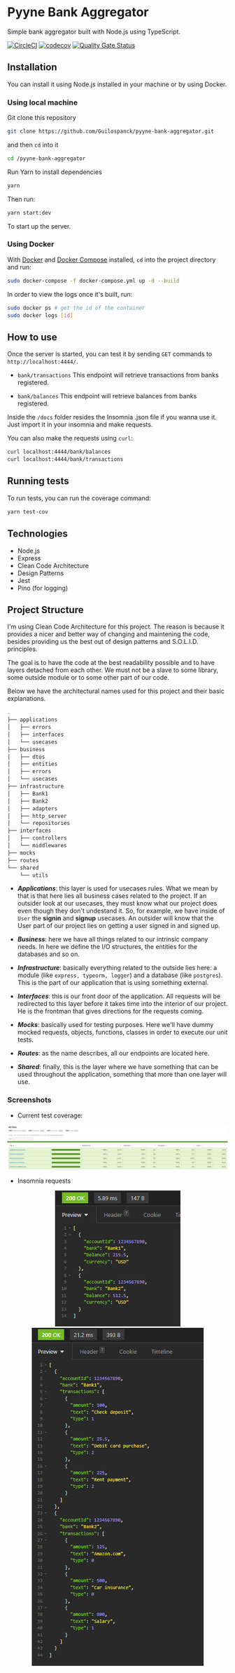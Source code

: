 # Pyyne Bank Aggregator
Simple bank aggregator built with Node.js using TypeScript.

[![CircleCI](https://circleci.com/gh/Guilospanck/pyyne-bank-aggregator/tree/main.svg?style=svg)](https://circleci.com/gh/Guilospanck/pyyne-bank-aggregator/tree/main)
[![codecov](https://codecov.io/gh/Guilospanck/pyyne-bank-aggregator/branch/main/graph/badge.svg?token=86L4EII3VH)](https://codecov.io/gh/Guilospanck/pyyne-bank-aggregator)
[![Quality Gate Status](https://sonarcloud.io/api/project_badges/measure?project=Guilospanck_pyyne-bank-aggregator&metric=alert_status)](https://sonarcloud.io/summary/new_code?id=Guilospanck_pyyne-bank-aggregator)

## Installation
You can install it using Node.js installed in your machine or by using Docker.

### Using local machine
Git clone this repository
```bash
git clone https://github.com/Guilospanck/pyyne-bank-aggregator.git
```
and then <code>cd</code> into it
```bash
cd /pyyne-bank-aggregator
```
Run Yarn to install dependencies
```bash
yarn
```
Then run:
```bash
yarn start:dev
```
To start up the server.

### Using Docker
With [Docker] and [Docker Compose] installed, ```cd``` into the project directory and run:
```bash
sudo docker-compose -f docker-compose.yml up -d --build
```
In order to view the logs once it's built, run:
```bash
sudo docker ps # get the id of the container
sudo docker logs [id]
```

## How to use
Once the server is started, you can test it by sending ```GET``` commands to ```http://localhost:4444/```.
- ```bank/transactions```
  This endpoint will retrieve transactions from banks registered.

- ```bank/balances```
  This endpoint will retrieve balances from banks registered.

Inside the ```/docs``` folder resides the Insomnia .json file if you wanna use it. Just import it in your insomnia and make requests.

You can also make the requests using ```curl```:
```bash
curl localhost:4444/bank/balances
curl localhost:4444/bank/transactions
```

## Running tests
To run tests, you can run the coverage command:
```bash
yarn test-cov
```

## Technologies
- Node.js
- Express
- Clean Code Architecture
- Design Patterns
- Jest
- Pino (for logging)

## Project Structure
I'm using Clean Code Architecture for this project. The reason is because it provides a nicer and better way of changing and maintening the code, besides providing us the best out of design patterns and S.O.L.I.D. principles.

The goal is to have the code at the best readability possible and to have layers detached from each other. We must not be a slave to some library, some outside module or to some other part of our code.

Below we have the architectural names used for this project and their basic explanations.

```bash
.
├── applications
│   ├── errors
│   ├── interfaces
│   └── usecases
├── business
│   ├── dtos
│   ├── entities
│   ├── errors
│   └── usecases
├── infrastructure
│   ├── Bank1
│   ├── Bank2
│   ├── adapters
│   ├── http_server
│   └── repositories
├── interfaces
│   ├── controllers
│   └── middlewares
├── mocks
├── routes
└── shared
    └── utils
```

- ***Applications***: this layer is used for usecases rules. What we mean by that is that here lies all business cases related to the project. If an outsider look at our usecases, they must know what our project does even though they don't undestand it. So, for example, we have inside of <code>User</code> the <b>signin</b> and <b>signup</b> usecases. An outsider will know that the User part of our project lies on getting a user signed in and signed up.

- ***Business***: here we have all things related to our intrinsic company needs. In here we define the I/O structures, the entities for the databases and so on.

- ***Infrastructure***: basically everything related to the outside lies here: a module (like `express, typeorm, logger`) and a database (like `postgres`). This is the part of our application that is using something external.

- ***Interfaces***: this is our front door of the application. All requests will be redirected to this layer before it takes time into the interior of our project. He is the frontman that gives directions for the requests coming.

- ***Mocks***: basically used for testing purposes. Here we'll have dummy mocked requests, objects, functions, classes in order to execute our unit tests.

- ***Routes***: as the name describes, all our endpoints are located here.

- ***Shared***: finally, this is the layer where we have something that can be used throughout the application, something that more than one layer will use.

### Screenshots
- Current test coverage:

<div align="center">
  
  <img src="./docs/img/testcov.png" />
  
</div>  

- Insomnia requests

<div align="center">
  
  <img src="./docs/img/balances_request.png" />
  
</div>

<div align="center">
  
  <img src="./docs/img/transactions_requests.png" />
  
</div>


[Docker]: https://www.digitalocean.com/community/tutorials/how-to-install-and-use-docker-on-ubuntu-20-04
[Docker Compose]: https://www.digitalocean.com/community/tutorials/how-to-install-and-use-docker-compose-on-ubuntu-20-04